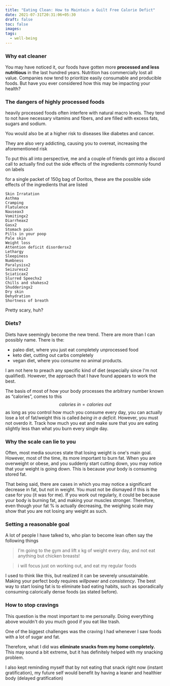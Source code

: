 ```yaml
---
title: "Eating Clean: How to Maintain a Guilt Free Calorie Defict"
date: 2021-07-31T20:31:06+05:30
draft: false
toc: false
images:
tags: 
  - well-being
---
```

### Why eat cleaner
You may have noticed it, our foods have gotten more **processed and less nutritious** in the last hundred years.
Nutrition has commercially lost all value.
Companies now tend to prioritize easily consumable and producible foods. But have you ever considered how this may be impacting your health?

### The dangers of highly processed foods
heavily processed foods often interfere with natural macro levels. They tend to not have necessary vitamins and fibers, and are filled with excess fats, sugars and sodium.

You would also be at a higher risk to diseases like diabetes and cancer.

They are also very addicting, causing you to overeat, increasing the aforementioned risk

To put this all into perspective, me and a couple of friends got into a discord call to actually find out the side effects of the ingredients commonly found on labels

for a single packet of 150g bag of Doritos, these are the possible side effects of the ingredients that are listed
```
Skin Irratation
Asthma
Cramping
Flatulence
Nauseax3
Vomitingx2
Diarrheax2
Gasx2
Stomach pain
Pills in your poop
Pale skin
Weight loss
Attention deficit disordersx2
Lethargy
Sleepiness
Numbness
Paralysisx2
Seizuresx2
Sciaticax2
Slurred Speechx2
Chills and shakesx2
Shudderingx2
Dry skin
Dehydration
Shortness of breath
```
Pretty scary, huh?

### Diets?
Diets have seemingly become the new trend. There are more than I can possibly name. There is the:
- paleo diet, where you just eat completely unprocessed food
- keto diet, cutting out carbs completely
- vegan diet, where you consume no animal products.

I am not here to preach any specific kind of diet (especially since I'm not qualified). However, the approach that I have found appears to work the best.

The basis of most of how your body processes the arbitrary number known as “calories”, comes to this
$$ calories \ in = calories \ out $$
as long as you control how much you consume every day, you can actually lose a lot of fat/weight
this is called *being in a deficit.* However, you must not overdo it. Track how much you eat and make sure that you are eating slightly less than what you burn every single day.

### Why the scale can lie to you
Often, most media sources state that losing weight is one's main goal. However, most of the time, its more important to burn fat. When you are overweight or obese, and you suddenly start cutting down, you may notice that your weight is going down. This is because your body is consuming stored fat.

That being said, there are cases in which you may notice a significant decrease in fat, but not in weight. You must not be dismayed if this is the case for you (it was for me). If you work out regularly, it could be because your body is burning fat, and making your muscles stronger.
Therefore, even though your fat % is actually decreasing, the weighing scale may show that you are not losing any weight as such.
### Setting a reasonable goal
A lot of people I have talked to, who plan to become lean often say the following things
> I'm going to the gym and lift x kg of weight every day, and not eat anything but chicken breasts!

> i will focus just on working out, and eat my regular foods


I used to think like this, but realized it can be severely unsustainable. Making your perfect body requires *willpower* and *consistency*.
The best way to start losing fat is to eliminate bad eating habits, such as sporadically consuming calorically dense foods (as stated before).
### How to stop cravings
This question is the most important to me personally. Doing everything above wouldn't do you much good if you eat like trash.

One of the biggest challenges was the craving I had whenever I saw foods with a lot of sugar and fat.

Therefore, what I did was **eliminate snacks from my home completely.** This may sound a bit extreme, but it has definitely helped with my snacking problem.

I also kept reminding myself that by not eating that snack right now (instant gratification), my future self would benefit by having a leaner and healthier body (delayed gratification)
